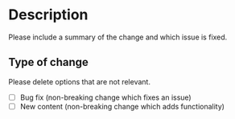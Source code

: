 # Description

Please include a summary of the change and which issue is fixed.

<!-- A #ticketNumber will be sufficient, delete if not applicable
Fixes #(issue) -->

## Type of change

Please delete options that are not relevant.

- [ ] Bug fix (non-breaking change which fixes an issue)
- [ ] New content (non-breaking change which adds functionality)

<!-- If this is your first time contributing and you want to get the shiny Documentation Contributor role on our Discord, please add your Discord username below -->
